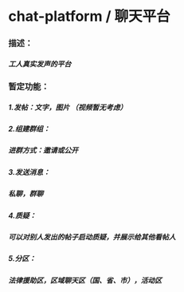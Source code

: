 # chat-platform / 聊天平台

### 描述：
##### 工人真实发声的平台

### 暂定功能：
##### 1.发帖：文字，图片   （视频暂无考虑）
##### 2.组建群组：
#####    进群方式：邀请或公开
##### 3.发送消息：
#####    私聊，群聊
##### 4.质疑：
#####    可以对别人发出的帖子启动质疑，并展示给其他看帖人
##### 5.分区：
#####    法律援助区，区域聊天区（国、省、市），活动区

